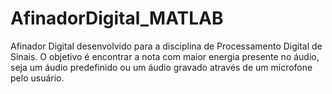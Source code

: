 # AfinadorDigital_MATLAB
Afinador Digital desenvolvido para a disciplina de Processamento Digital de Sinais.
O objetivo é encontrar a nota com maior energia presente no áudio, seja um áudio predefinido ou um áudio gravado através de um microfone pelo usuário.
